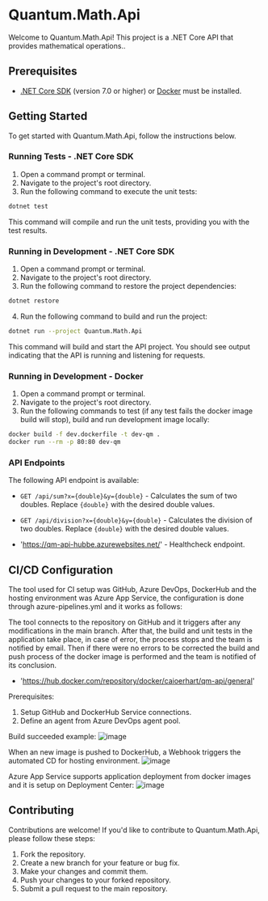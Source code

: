 # Quantum.Math.Api

Welcome to Quantum.Math.Api! This project is a .NET Core API that provides mathematical operations..

## Prerequisites

- [.NET Core SDK](https://dotnet.microsoft.com/download) (version 7.0 or higher) or [Docker](https://www.docker.com/products/docker-desktop/) must be installed.


## Getting Started

To get started with Quantum.Math.Api, follow the instructions below.

### Running Tests - .NET Core SDK

1. Open a command prompt or terminal.
2. Navigate to the project's root directory.
3. Run the following command to execute the unit tests:

```sh
dotnet test
```

This command will compile and run the unit tests, providing you with the test results.

### Running in Development - .NET Core SDK

1. Open a command prompt or terminal.
2. Navigate to the project's root directory.
3. Run the following command to restore the project dependencies:

```sh
dotnet restore
```

4. Run the following command to build and run the project:

```sh
dotnet run --project Quantum.Math.Api
```

This command will build and start the API project. You should see output indicating that the API is running and listening for requests.

### Running in Development - Docker

1. Open a command prompt or terminal.
2. Navigate to the project's root directory.
3. Run the following commands to test (if any test fails the docker image build will stop), build and run development image locally:

```sh
docker build -f dev.dockerfile -t dev-qm .
docker run --rm -p 80:80 dev-qm
```

### API Endpoints

The following API endpoint is available:

- `GET /api/sum?x={double}&y={double}` - Calculates the sum of two doubles. Replace `{double}` with the desired double values.
- `GET /api/division?x={double}&y={double}` - Calculates the division of two doubles. Replace `{double}` with the desired double values.

- 'https://qm-api-hubbe.azurewebsites.net/' - Healthcheck endpoint.


## CI/CD Configuration

The tool used for CI setup was GitHub, Azure DevOps, DockerHub and the hosting environment was Azure App Service, the configuration is done through azure-pipelines.yml and it works as follows:

The tool connects to the repository on GitHub and it triggers after any modifications in the main branch. After that, the build and unit tests in the application take place, in case of error, the process stops and the team is notified by email. Then if there were no errors to be corrected the build and push process of the docker image is performed and the team is notified of its conclusion.

- 'https://hub.docker.com/repository/docker/caioerhart/qm-api/general'

Prerequisites:

1. Setup GitHub and DockerHub Service connections.
2. Define an agent from Azure DevOps agent pool.

Build succeeded example:
![image](https://github.com/caioerhart/quantum-math/assets/124104601/4eca3c66-f2c9-4f46-8670-6cbebb7ffc1f)

When an new image is pushed to DockerHub, a Webhook triggers the automated CD for hosting environment.
![image](https://github.com/caioerhart/quantum-math/assets/124104601/e3f93146-a406-4bfe-ac62-eba885db51a3)

Azure App Service supports application deployment from docker images and it is setup on Deployment Center:
![image](https://github.com/caioerhart/quantum-math/assets/124104601/552e089f-e172-465b-8e8a-bea0ef1b59c1)


## Contributing

Contributions are welcome! If you'd like to contribute to Quantum.Math.Api, please follow these steps:

1. Fork the repository.
2. Create a new branch for your feature or bug fix.
3. Make your changes and commit them.
4. Push your changes to your forked repository.
5. Submit a pull request to the main repository.
